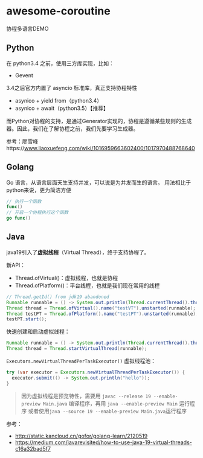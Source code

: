 # awesome-coroutine
协程多语言DEMO

## Python
在 python3.4 之前，使用三方库实现，比如：
* Gevent

3.4之后官方内置了 asyncio 标准库，真正支持协程特性
* asynico + yield from（python3.4）
* asynico + await（python3.5）【推荐】


而Python对协程的支持，是通过Generator实现的，协程是遵循某些规则的生成器。因此，我们在了解协程之前，我们先要学习生成器。

参考：廖雪峰https://www.liaoxuefeng.com/wiki/1016959663602400/1017970488768640


## Golang

Go 语言，从语言层面天生支持并发，可以说是为并发而生的语言。
用法相比于python来说，更为简洁方便
```go
// 执行一个函数
func()
// 开启一个协程执行这个函数
go func()
```


## Java

java19引入了<b>虚拟线程</b>（Virtual Thread），终于支持协程了。

新API：
* Thread.ofVirtual()：虚拟线程，也就是协程
* Thread.ofPlatform()：平台线程，也就是我们现在常用的线程

```java
// Thread.getId() from jdk19 abandoned
Runnable runnable = () -> System.out.println(Thread.currentThread().threadId());
Thread thread = Thread.ofVirtual().name("testVT").unstarted(runnable);
Thread testPT = Thread.ofPlatform().name("testPT").unstarted(runnable);
testPT.start();
```

快速创建和启动虚拟线程：
```java
Runnable runnable = () -> System.out.println(Thread.currentThread().threadId());
Thread thread = Thread.startVirtualThread(runnable);
```

`Executors.newVirtualThreadPerTaskExecutor()` 虚拟线程池：
```java
try (var executor = Executors.newVirtualThreadPerTaskExecutor()) {
  executor.submit(() -> System.out.println("hello"));
}
```

> 因为虚拟线程是预览特性，需要用 `javac --release 19 --enable-preview Main.java` 编译程序，再用 `java --enable-preview Main` 运行程序
> 或者使用`java --source 19 --enable-preview Main.java`运行程序


参考：
* http://static.kancloud.cn/gofor/golang-learn/2120519
* https://medium.com/javarevisited/how-to-use-java-19-virtual-threads-c16a32bad5f7
